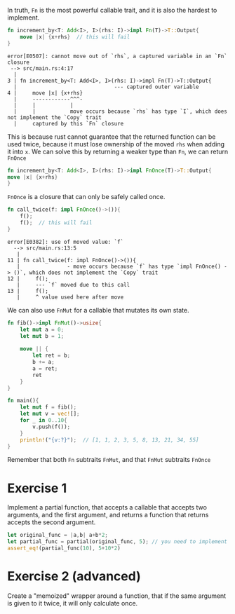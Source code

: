 In truth, `Fn` is the most powerful callable trait, and it is also the hardest to implement.

```rust
fn increment_by<T: Add<I>, I>(rhs: I)->impl Fn(T)->T::Output{
    move |x| {x+rhs}  // this will fail
}
```

```
error[E0507]: cannot move out of `rhs`, a captured variable in an `Fn` closure
 --> src/main.rs:4:17
  |
3 | fn increment_by<T: Add<I>, I>(rhs: I)->impl Fn(T)->T::Output{
  |                               --- captured outer variable
4 |     move |x| {x+rhs}
  |     ------------^^^-
  |     |           |
  |     |           move occurs because `rhs` has type `I`, which does not implement the `Copy` trait
  |     captured by this `Fn` closure
```

This is because rust cannot guarantee that the returned function can be used twice, because it must lose ownership of the moved `rhs` when adding it into `x`. We can solve this by returning a weaker type than `Fn`, we can return `FnOnce`

```rust
fn increment_by<T: Add<I>, I>(rhs: I)->impl FnOnce(T)->T::Output{
move |x| {x+rhs}
}
```

`FnOnce` is a closure that can only be safely called once.

```rust
fn call_twice(f: impl FnOnce()->()){
    f();
    f();  // this will fail
}
```

```
error[E0382]: use of moved value: `f`
  --> src/main.rs:13:5
   |
11 | fn call_twice(f: impl FnOnce()->()){
   |               - move occurs because `f` has type `impl FnOnce() -> ()`, which does not implement the `Copy` trait
12 |     f();
   |     --- `f` moved due to this call
13 |     f();
   |     ^ value used here after move
```

We can also use `FnMut` for a callable that mutates its own state.

```rust
fn fib()->impl FnMut()->usize{
    let mut a = 0;
    let mut b = 1;
    
    move || {
        let ret = b;
        b += a;
        a = ret;
        ret
    }
}

fn main(){
    let mut f = fib();
    let mut v = vec![];
    for _ in 0..10{
        v.push(f());
    }
    println!("{v:?}");  // [1, 1, 2, 3, 5, 8, 13, 21, 34, 55]
}
```

Remember that both `Fn` subtraits `FnMut`, and that `FnMut` subtraits `FnOnce`

# Exercise 1

Implement a partial function, that accepts a callable that accepts two arguments, and the first argument, and returns a function that returns accepts the second argument.

```rust
let original_func = |a,b| a+b*2;
let partial_func = partial(original_func, 5); // you need to implement this
assert_eq!(partial_func(10), 5+10*2)
```

# Exercise 2 (advanced)

Create a "memoized" wrapper around a function, that if the same argument is given to it twice, it will only calculate once.